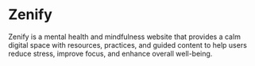 # Zenify
Zenify is a mental health and mindfulness website that provides a calm digital space with resources, practices, and guided content to help users reduce stress, improve focus, and enhance overall well-being.
